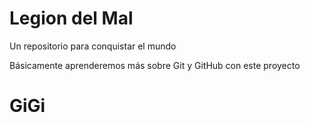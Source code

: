 # Legion del Mal
Un repositorio para conquistar el mundo

Básicamente aprenderemos más sobre Git y GitHub con este proyecto

# GiGi